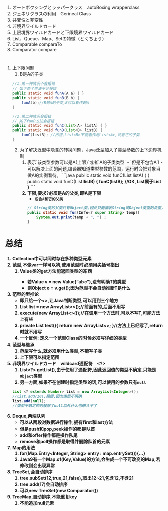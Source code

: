 #
1. オートボクシングとラッパークラス　autoBoxing wrapperclass
2. ジェネリクラスの利用　Gerineal Class
3. 共変性と非変性
4. 非境界ワイルドカード
5. 上限境界ワイルドカードと下限境界ワイルドカード
6. List、Queue、Map、Setの特徴（とくちょう）
7. Comparable comparaTo
8. Comparator compare
#
1. 上下限问题
    1. B是A的子类
    ```java
    //1.第一种情况不会报错
    // 如下两个方法不会报错
    public static void funA(A a) { }
    public static void funB(B b) {
        funA(b);//B是A的子类,B可以看作是A          
    }

    //2.第二种情况会报错
    // 如下funD方法会报错
    public static void funC(List<A> listA) { }
    public static void funD(List<B> listB) {
        funC(listB); //出错,List<B>不能看作是List<A>,或者它的子类
    }
    ```
    2. 为了解决泛型中隐含的转换问题，Java泛型加入了类型参数的上下边界机制
        1. <? extends A>表示`该类型参数可以是A(上限)`或者`A的子类类型`
            - `但是不包含A`!
            - 可以解决上面的问题,编译器知道类型参数的范围，运行时会把对象当做A的实例看待。
            ```java
            public static void funC(List<? extends A> listA) { }
            public static void funD(List<B> listB) {
                funC(listB); //OK, List<B>属于List<? extends A>      
            }
            ```
        2. 下限,要求?必须是A的父类,即A是下限
            - `包含A和它的父类`
            ```java
            // String类的父类只有Object类,因此只能接收String或Object类型的泛型，
            public static void fun(Info<? super String> temp){    
                System.out.print(temp + ", ") ;
            }
            ```
# 总结
1. Collection中可以同时存在多种类型元素
2. 范型,不像var一样可以猜,使用范型时必须用尖括号指出
    1. Value类的get方法能返回<T>类型的东西
        - 若Value v = new Value(“abc”),没有明确T的类型
        - 则Object o = v.get();因为范型不会自动推断T是什么
3. 范型的型推论
    - 即只给一个<>,让Java判断类型,可以用到三个地方
    1. List<String> list = new ArrayList<>();//前面有的,后面不用写
    2. execute(new ArrayList<>());//在调用一个方法时,可以不写T,可能方法上有些
    3. private List<String> test(){ return new ArrayList<>; }//方法上已经写了,return时就不用写
    4. 一个反例: 定义一个范型Class的时候必须写详细的类型<T>
4. 范型与继承
    1. <T>范型写什么,就必须用什么类型,不能写子类
    2. 上下限可以指定范围
5. 非境界ワイルドカード　wildcard通配符　<?>
    1. List<?> getList(),由于使用了通配符,因此返回值的类型不确定,只能是`Object`类型
    2. 另一方面,如果不在创建时指定<T>类型的话,可以使用的参数只有`null`
    ```java
    List <? extends Number> list = new ArrayList<Integer>();
    //list.add(10);报错,因为类型不明确
    list.add(null);
    //类型不确定的时候除了null以外什么也带入不了
    ```
6. Deque,两端队列
    - 可以从两段对数据进行操作,拥有first和last方法
    - 但是push和pop,peek操作的都是队首
    - add和offer操作都是操作队尾
    - remove和poll操作都是取得并删除队首的元素
7. Map的用法
    1. for(Map.Entry<Integer, String> entry : map.entrySet()){...}
    2. Java9有一个Map.of(Key,Value)的方法,会生成一个不可改变的Map,若修改则会出现异常
8. TreeSet,会自动排序
    1. tree.subSet(12,true,21,false),取出12~21,包含12,不含21
    2. tree.add(17)会自动排序
    3. 可以new TreeSet(new Comparator())
9. TreeMap,自动排序,不能重复key
    1. 不能追加null元素
